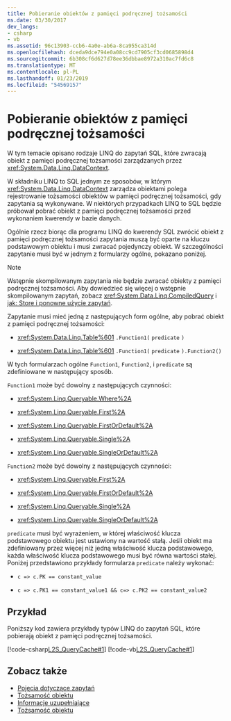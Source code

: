 ```yaml
---
title: Pobieranie obiektów z pamięci podręcznej tożsamości
ms.date: 03/30/2017
dev_langs:
- csharp
- vb
ms.assetid: 96c13903-ccb6-4a0e-ab6a-8ca955ca314d
ms.openlocfilehash: dceda9dce794e0a08cc9cd7905cf3cd0685898d4
ms.sourcegitcommit: 6b308cf6d627d78ee36dbbae8972a310ac7fd6c8
ms.translationtype: MT
ms.contentlocale: pl-PL
ms.lasthandoff: 01/23/2019
ms.locfileid: "54569157"
---
```

# <a name="retrieving-objects-from-the-identity-cache"></a>Pobieranie obiektów z pamięci podręcznej tożsamości
W tym temacie opisano rodzaje LINQ do zapytań SQL, które zwracają obiekt z pamięci podręcznej tożsamości zarządzanych przez <xref:System.Data.Linq.DataContext>.  
  
 W składniku LINQ to SQL jednym ze sposobów, w którym <xref:System.Data.Linq.DataContext> zarządza obiektami polega rejestrowanie tożsamości obiektów w pamięci podręcznej tożsamości, gdy zapytania są wykonywane. W niektórych przypadkach LINQ to SQL będzie próbował pobrać obiekt z pamięci podręcznej tożsamości przed wykonaniem kwerendy w bazie danych.  
  
 Ogólnie rzecz biorąc dla programu LINQ do kwerendy SQL zwrócić obiekt z pamięci podręcznej tożsamości zapytania muszą być oparte na kluczu podstawowym obiektu i musi zwracać pojedynczy obiekt. W szczególności zapytanie musi być w jednym z formularzy ogólne, pokazano poniżej.  
  
> [!NOTE]
>  Wstępnie skompilowanym zapytania nie będzie zwracać obiekty z pamięci podręcznej tożsamości. Aby dowiedzieć się więcej o wstępnie skompilowanym zapytań, zobacz <xref:System.Data.Linq.CompiledQuery> i [jak: Store i ponowne użycie zapytań](../../../../../../docs/framework/data/adonet/sql/linq/how-to-store-and-reuse-queries.md).  
  
 Zapytanie musi mieć jedną z następujących form ogólne, aby pobrać obiekt z pamięci podręcznej tożsamości:  
  
-   <xref:System.Data.Linq.Table%601> `.Function1(` `predicate` `)`  
  
-   <xref:System.Data.Linq.Table%601> `.Function1(` `predicate` `).Function2()`  
  
 W tych formularzach ogólne `Function1`, `Function2`, i `predicate` są zdefiniowane w następujący sposób.  
  
 `Function1` może być dowolny z następujących czynności:  
  
-   <xref:System.Linq.Queryable.Where%2A>  
  
-   <xref:System.Linq.Queryable.First%2A>  
  
-   <xref:System.Linq.Queryable.FirstOrDefault%2A>  
  
-   <xref:System.Linq.Queryable.Single%2A>  
  
-   <xref:System.Linq.Queryable.SingleOrDefault%2A>  
  
 `Function2` może być dowolny z następujących czynności:  
  
-   <xref:System.Linq.Queryable.First%2A>  
  
-   <xref:System.Linq.Queryable.FirstOrDefault%2A>  
  
-   <xref:System.Linq.Queryable.Single%2A>  
  
-   <xref:System.Linq.Queryable.SingleOrDefault%2A>  
  
 `predicate` musi być wyrażeniem, w której właściwość klucza podstawowego obiektu jest ustawiony na wartość stałą. Jeśli obiekt ma zdefiniowany przez więcej niż jedną właściwość klucza podstawowego, każda właściwość klucza podstawowego musi być równa wartości stałej. Poniżej przedstawiono przykłady formularza `predicate` należy wykonać:  
  
-   `c => c.PK == constant_value`  
  
-   `c => c.PK1 == constant_value1 && c=> c.PK2 == constant_value2`  
  
## <a name="example"></a>Przykład  
 Poniższy kod zawiera przykłady typów LINQ do zapytań SQL, które pobierają obiekt z pamięci podręcznej tożsamości.  
  
 [!code-csharp[L2S_QueryCache#1](../../../../../../samples/snippets/csharp/VS_Snippets_Data/l2s_querycache/cs/program.cs#1)]
 [!code-vb[L2S_QueryCache#1](../../../../../../samples/snippets/visualbasic/VS_Snippets_Data/l2s_querycache/vb/module1.vb#1)]  
  
## <a name="see-also"></a>Zobacz także
- [Pojęcia dotyczące zapytań](../../../../../../docs/framework/data/adonet/sql/linq/query-concepts.md)
- [Tożsamość obiektu](../../../../../../docs/framework/data/adonet/sql/linq/object-identity.md)
- [Informacje uzupełniające](../../../../../../docs/framework/data/adonet/sql/linq/background-information.md)
- [Tożsamość obiektu](../../../../../../docs/framework/data/adonet/sql/linq/object-identity.md)
